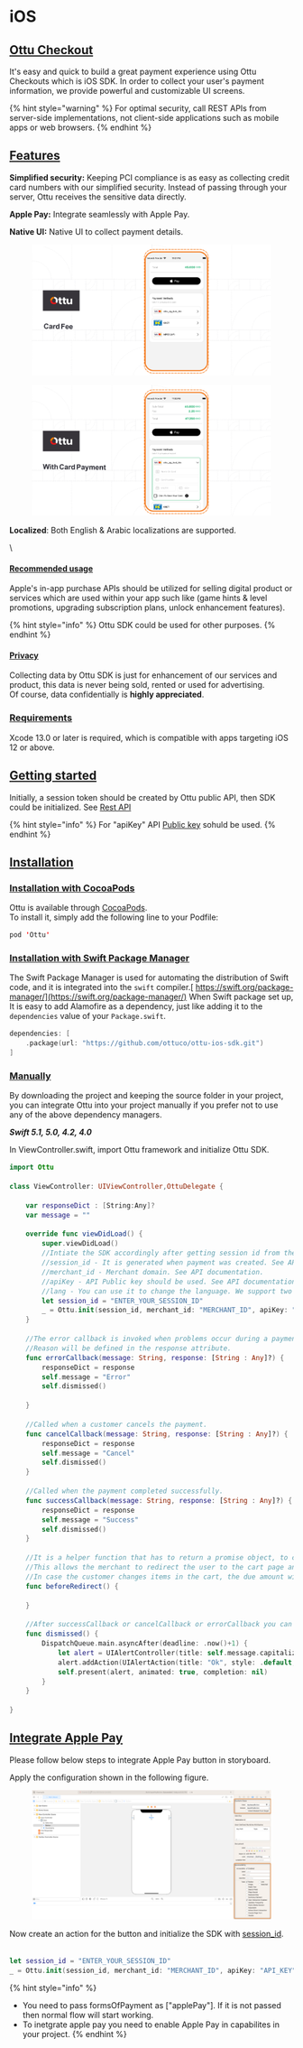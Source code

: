 # iOS

## [**Ottu Checkout**](ios.md#ottu-checkout)

It's easy and quick to build a great payment experience using Ottu Checkouts which is iOS SDK. In order to collect your user's payment information, we provide powerful and customizable UI screens.

{% hint style="warning" %}
For optimal security, call REST APIs from server-side implementations, not client-side applications such as mobile apps or web browsers.
{% endhint %}

## [Features](ios.md#features)

**Simplified security:** Keeping PCI compliance is as easy as collecting credit card numbers with our simplified security. Instead of passing through your server, Ottu receives the sensitive data directly.

**Apple Pay:** Integrate seamlessly with Apple Pay.

**Native UI:** Native UI to collect payment details.

<figure><img src="../../.gitbook/assets/Cardfee.png" alt=""><figcaption></figcaption></figure>

<figure><img src="../../.gitbook/assets/with_card_payment (1).png" alt=""><figcaption></figcaption></figure>

**Localized**: Both English & Arabic localizations are supported.



\


#### [Recommended usage](ios.md#recommended-usage)

Apple's in-app purchase APIs should be utilized for selling digital  product or services which are used within your app such like (game hints & level promotions, upgrading subscription plans, unlock enhancement features).&#x20;

{% hint style="info" %}
Ottu SDK could be used for other purposes.
{% endhint %}

#### [Privacy](ios.md#privacy)

Collecting data by Ottu SDK is just for enhancement of our services and product, this data is never being sold, rented or used for advertising. \
Of course, data confidentially is **highly appreciated**.

### [**Requirements**](ios.md#requirements)

Xcode 13.0 or later is required, which is compatible with apps targeting iOS 12 or above.

## [**Getting started**](ios.md#getting-started)

Initially, a session token should be created by Ottu public API, then SDK could be initialized. See [Rest API](broken-reference)

{% hint style="info" %}
For "apiKey" API [Public key](../authentication.md#public-key) sohuld be used.
{% endhint %}

## [**Installation**](ios.md#installation)

### [**Installation with CocoaPods**](ios.md#installation-with-cocoapods)

Ottu is available through [CocoaPods](http://cocoapods.org). \
To install it, simply add the following line to your Podfile:

```swift
pod 'Ottu'
```

### [**Installation with Swift Package Manager**](ios.md#installation-with-swift-package-manager)

The Swift Package Manager is used for automating the distribution of Swift code, and it is integrated into the `swift` compiler.[ https://swift.org/package-manager/](https://swift.org/package-manager/) When Swift package set up, It is easy to add Alamofire as a dependency, just like adding it to the `dependencies` value of your `Package.swift`.

```swift
dependencies: [
    .package(url: "https://github.com/ottuco/ottu-ios-sdk.git")
]
```

### [Manually](ios.md#manually)

By downloading the project and keeping the source folder in your project, you can integrate Ottu into your project manually if you prefer not to use any of the above dependency managers.

_**Swift 5.1, 5.0, 4.2, 4.0**_

In ViewController.swift, import Ottu framework and initialize Ottu SDK.

```swift
import Ottu

class ViewController: UIViewController,OttuDelegate {

    var responseDict : [String:Any]?
    var message = ""
    
    override func viewDidLoad() {
        super.viewDidLoad()
        //Intiate the SDK accordingly after getting session id from the public API documentation.
        //session_id - It is generated when payment was created. See API documentation
        //merchant_id - Merchant domain. See API documentation.
        //apiKey - API Public key should be used. See API documentation.
        //lang - You can use it to change the language. We support two languages english and arabic. You can use "en" for english and "ar" for arabic.        
        let session_id = "ENTER_YOUR_SESSION_ID"
        _ = Ottu.init(session_id, merchant_id: "MERCHANT_ID", apiKey: "API_KEY" ,lang: "ENTER_LANGUAGE_ID_en_or_ar", viewController: self, delegate: self)
    }
    
    //The error callback is invoked when problems occur during a payment.
    //Reason will be defined in the response attribute. 
    func errorCallback(message: String, response: [String : Any]?) {
        responseDict = response
        self.message = "Error"
        self.dismissed()

    }
    
    //Called when a customer cancels the payment.
    func cancelCallback(message: String, response: [String : Any]?) {
        responseDict = response
        self.message = "Cancel"
        self.dismissed()
    }
    
    //Called when the payment completed successfully.
    func successCallback(message: String, response: [String : Any]?) {
        responseDict = response
        self.message = "Success"
        self.dismissed()
    }
    
    //It is a helper function that has to return a promise object, to create the redirect_url.
    //This allows the merchant to redirect the user to the cart page and wait for a while before creating the redirect_url. 
    //In case the customer changes items in the cart, the due amount will be updated accordingly, then the merchant will wait for a while until the customer does not return, then the function returns a promise object, the cart will be frozen and marked as submitted, and the redirect_url will be generated.
    func beforeRedirect() {
        
    }
    
    //After successCallback or cancelCallback or errorCallback you can show alert to the user accordingly.
    func dismissed() {
        DispatchQueue.main.asyncAfter(deadline: .now()+1) {
            let alert = UIAlertController(title: self.message.capitalized, message: "\(String(describing: self.responseDict))", preferredStyle: .alert)
            alert.addAction(UIAlertAction(title: "Ok", style: .default, handler: nil))
            self.present(alert, animated: true, completion: nil)
        }
    }
    
}

```

## [Integrate Apple Pay](ios.md#integrate-apple-pay)

Please follow below steps to integrate Apple Pay button in storyboard.

Apply the configuration shown in the following figure.

<figure><img src="../../.gitbook/assets/822EA136-2ACE-45FA-9E04-7FD5D0A9D552 (1) (1).png" alt=""><figcaption></figcaption></figure>

Now create an action for the button and initialize the SDK with [session\_id](../checkout-api.md#session\_id-string-mandatory).

```swift

let session_id = "ENTER_YOUR_SESSION_ID"
_ = Ottu.init(session_id, merchant_id: "MERCHANT_ID", apiKey: "API_KEY" ,lang: "ENTER_LANGUAGE_ID_en_or_ar",formsOfPayment: ["applePay"], viewController: self, delegate: self)
```

{% hint style="info" %}
* You need to pass formsOfPayment as \["applePay"]. If it is not passed then normal flow will start working.
* To inetgrate apple pay you need to enable Apple Pay in capabilites in your project.
{% endhint %}
